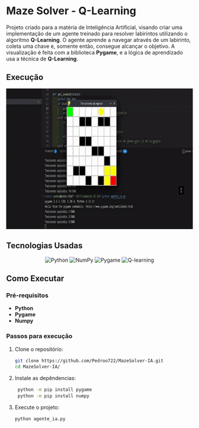 # Maze Solver - Q-Learning

Projeto criado para a matéria de Inteligência Artificial, visando criar uma implementação de um agente treinado para resolver labirintos utilizando o algoritmo **Q-Learning**. O agente aprende a navegar através de um labirinto, coleta uma chave e, somente então, consegue alcançar o objetivo. A visualização é feita com a biblioteca **Pygame**, e a lógica de aprendizado usa a técnica de **Q-Learning**.


## Execução

<div align="center">
  <img src="Treinamento Q-Learning.gif" alt="Execução do Q-Learning" width="800" height="380">
</div>

## Tecnologias Usadas


<div align="center">

![Python](https://img.shields.io/badge/python-3670A0?style=for-the-badge&logo=python&logoColor=white)
![NumPy](https://img.shields.io/badge/NumPy-013243?style=for-the-badge&logo=numpy&logoColor=white)
![Pygame](https://img.shields.io/badge/Pygame-232D37?style=for-the-badge&logo=python&logoColor=white)
![Q-learning](https://img.shields.io/badge/Q--learning-1E90FF?style=for-the-badge&logo=python&logoColor=white)

</div>


## Como Executar
### Pré-requisitos

- **Python**
- **Pygame**
- **Numpy**

### Passos para execução

1. Clone o repositório:
   ```bash
   git clone https://github.com/Pedroo722/MazeSolver-IA.git
   cd MazeSolver-IA/
   ```

2. Instale as depêndencias:
   ```bash
    python -m pip install pygame
    python -m pip install numpy
   ```

3. Execute o projeto:
   ```bash
   python agente_ia.py
   ```
